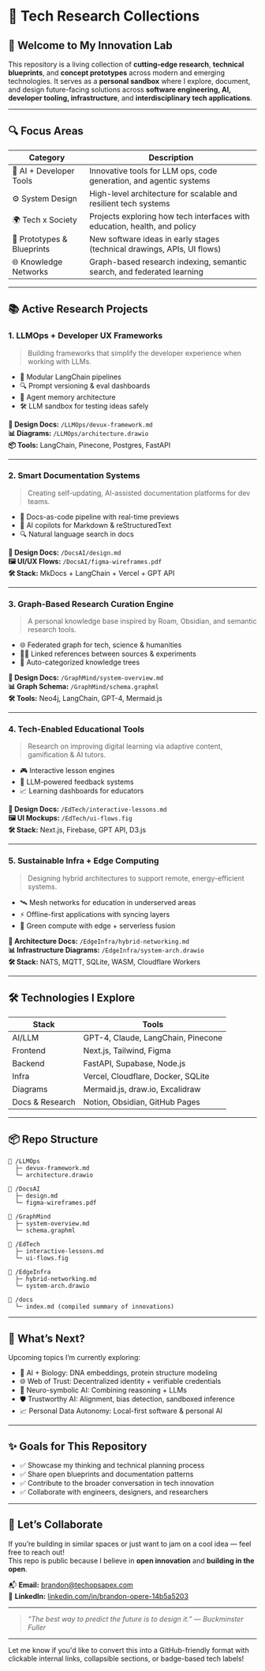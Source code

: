# 🧠 Tech Research Collections

## 🚀 Welcome to My Innovation Lab

This repository is a living collection of **cutting-edge research**, **technical blueprints**, and **concept prototypes** across modern and emerging technologies. It serves as a **personal sandbox** where I explore, document, and design future-facing solutions across **software engineering, AI, developer tooling, infrastructure**, and **interdisciplinary tech applications**.

---

## 🔍 Focus Areas

| Category | Description |
|---------|-------------|
| 🧠 AI + Developer Tools | Innovative tools for LLM ops, code generation, and agentic systems |
| ⚙️ System Design | High-level architecture for scalable and resilient tech systems |
| 🌍 Tech x Society | Projects exploring how tech interfaces with education, health, and policy |
| 🧪 Prototypes & Blueprints | New software ideas in early stages (technical drawings, APIs, UI flows) |
| 🌐 Knowledge Networks | Graph-based research indexing, semantic search, and federated learning |

---

## 📚 Active Research Projects

### 1. **LLMOps + Developer UX Frameworks**
> Building frameworks that simplify the developer experience when working with LLMs.

- 🔗 Modular LangChain pipelines
- 🔍 Prompt versioning & eval dashboards
- 🧠 Agent memory architecture
- 🛠️ LLM sandbox for testing ideas safely

**🧩 Design Docs:** `/LLMOps/devux-framework.md`  
**📊 Diagrams:** `/LLMOps/architecture.drawio`  
**📦 Tools:** LangChain, Pinecone, Postgres, FastAPI

---

### 2. **Smart Documentation Systems**
> Creating self-updating, AI-assisted documentation platforms for dev teams.

- 📄 Docs-as-code pipeline with real-time previews
- 🤖 AI copilots for Markdown & reStructuredText
- 🔍 Natural language search in docs

**🧩 Design Docs:** `/DocsAI/design.md`  
**🖼️ UI/UX Flows:** `/DocsAI/figma-wireframes.pdf`  
**🛠 Stack:** MkDocs + LangChain + Vercel + GPT API

---

### 3. **Graph-Based Research Curation Engine**
> A personal knowledge base inspired by Roam, Obsidian, and semantic research tools.

- 🌐 Federated graph for tech, science & humanities
- ✍🏽 Linked references between sources & experiments
- 🧠 Auto-categorized knowledge trees

**🧩 Design Docs:** `/GraphMind/system-overview.md`  
**📊 Graph Schema:** `/GraphMind/schema.graphml`  
**🛠 Tools:** Neo4j, LangChain, GPT-4, Mermaid.js

---

### 4. **Tech-Enabled Educational Tools**
> Research on improving digital learning via adaptive content, gamification & AI tutors.

- 🎮 Interactive lesson engines
- 🤖 LLM-powered feedback systems
- 📈 Learning dashboards for educators

**🧩 Design Docs:** `/EdTech/interactive-lessons.md`  
**🖼️ UI Mockups:** `/EdTech/ui-flows.fig`  
**🛠 Stack:** Next.js, Firebase, GPT API, D3.js

---

### 5. **Sustainable Infra + Edge Computing**
> Designing hybrid architectures to support remote, energy-efficient systems.

- 🛰️ Mesh networks for education in underserved areas
- ⚡ Offline-first applications with syncing layers
- 🌱 Green compute with edge + serverless fusion

**🧩 Architecture Docs:** `/EdgeInfra/hybrid-networking.md`  
**📊 Infrastructure Diagrams:** `/EdgeInfra/system-arch.drawio`  
**🛠 Stack:** NATS, MQTT, SQLite, WASM, Cloudflare Workers

---

## 🛠️ Technologies I Explore

| Stack | Tools |
|-------|-------|
| AI/LLM | GPT-4, Claude, LangChain, Pinecone |
| Frontend | Next.js, Tailwind, Figma |
| Backend | FastAPI, Supabase, Node.js |
| Infra | Vercel, Cloudflare, Docker, SQLite |
| Diagrams | Mermaid.js, draw.io, Excalidraw |
| Docs & Research | Notion, Obsidian, GitHub Pages |

---

## 📦 Repo Structure

```
📁 /LLMOps
  ├─ devux-framework.md
  └─ architecture.drawio

📁 /DocsAI
  ├─ design.md
  └─ figma-wireframes.pdf

📁 /GraphMind
  ├─ system-overview.md
  └─ schema.graphml

📁 /EdTech
  ├─ interactive-lessons.md
  └─ ui-flows.fig

📁 /EdgeInfra
  ├─ hybrid-networking.md
  └─ system-arch.drawio

📁 /docs
  └─ index.md (compiled summary of innovations)
```

---

## 🔭 What’s Next?

Upcoming topics I’m currently exploring:

- 🧬 AI + Biology: DNA embeddings, protein structure modeling
- 🌐 Web of Trust: Decentralized identity + verifiable credentials
- 🧠 Neuro-symbolic AI: Combining reasoning + LLMs
- 🛡️ Trustworthy AI: Alignment, bias detection, sandboxed inference
- 📈 Personal Data Autonomy: Local-first software & personal AI

---

## ✨ Goals for This Repository

- ✅ Showcase my thinking and technical planning process
- ✅ Share open blueprints and documentation patterns
- ✅ Contribute to the broader conversation in tech innovation
- ✅ Collaborate with engineers, designers, and researchers

---

## 🤝 Let’s Collaborate

If you’re building in similar spaces or just want to jam on a cool idea — feel free to reach out!  
This repo is public because I believe in **open innovation** and **building in the open**.

📬 **Email:** [brandon@techopsapex.com](mailto:brandon@techopsapex.com)  
🔗 **LinkedIn:** [linkedin.com/in/brandon-opere-14b5a5203](https://linkedin.com/in/brandon-opere-14b5a5203)

---

> _“The best way to predict the future is to design it.” — Buckminster Fuller_

--- 

Let me know if you'd like to convert this into a GitHub-friendly format with clickable internal links, collapsible sections, or badge-based tech labels!
